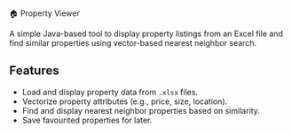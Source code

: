 🏠 Property Viewer

A simple Java-based tool to display property listings from an Excel file and find similar properties using vector-based nearest neighbor search.

## Features

-  Load and display property data from `.xlsx` files.
-  Vectorize property attributes (e.g., price, size, location).
-  Find and display nearest neighbor properties based on similarity.
-  Save favourited properties for later.
